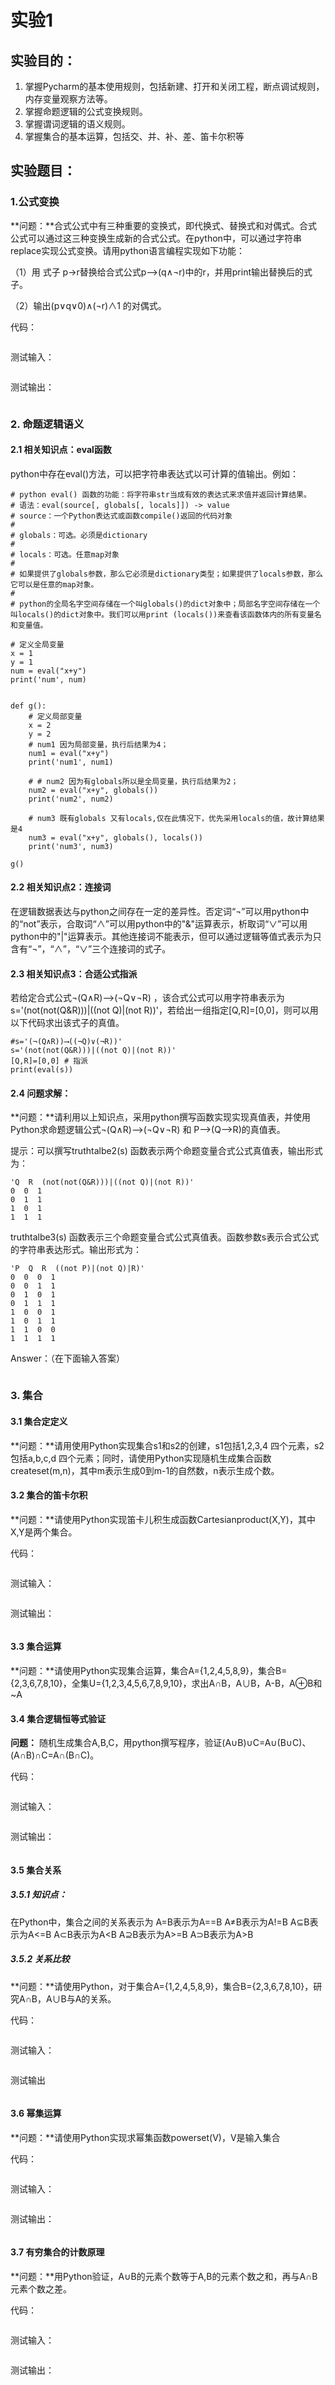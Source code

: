 # 实验1

## 实验目的：

1. 掌握Pycharm的基本使用规则，包括新建、打开和关闭工程，断点调试规则，内存变量观察方法等。
2. 掌握命题逻辑的公式变换规则。
3. 掌握谓词逻辑的语义规则。
4. 掌握集合的基本运算，包括交、并、补、差、笛卡尔积等

## 实验题目：

### 1.公式变换

**问题：**合式公式中有三种重要的变换式，即代换式、替换式和对偶式。合式公式可以通过这三种变换生成新的合式公式。在python中，可以通过字符串replace实现公式变换。请用python语言编程实现如下功能：

（1）用 式子 p→r替换给合式公式p⟶(q∧¬r)中的r，并用print输出替换后的式子。

（2）输出(p∨q∨0)∧(¬r)∧1 的对偶式。

代码：

```

```

测试输入：

```

```

测试输出：

```

```



### 2. 命题逻辑语义

#### 2.1 相关知识点：eval函数

python中存在eval()方法，可以把字符串表达式以可计算的值输出。例如：

```
# python eval() 函数的功能：将字符串str当成有效的表达式来求值并返回计算结果。
# 语法：eval(source[, globals[, locals]]) -> value
# source：一个Python表达式或函数compile()返回的代码对象
#
# globals：可选。必须是dictionary
#
# locals：可选。任意map对象
#
# 如果提供了globals参数，那么它必须是dictionary类型；如果提供了locals参数，那么它可以是任意的map对象。
#
# python的全局名字空间存储在一个叫globals()的dict对象中；局部名字空间存储在一个叫locals()的dict对象中。我们可以用print (locals())来查看该函数体内的所有变量名和变量值。

# 定义全局变量
x = 1
y = 1
num = eval("x+y")
print('num', num)


def g():
    # 定义局部变量
    x = 2
    y = 2
    # num1 因为局部变量，执行后结果为4；
    num1 = eval("x+y")
    print('num1', num1)

    # # num2 因为有globals所以是全局变量，执行后结果为2；
    num2 = eval("x+y", globals())
    print('num2', num2)

    # num3 既有globals 又有locals,仅在此情况下，优先采用locals的值，故计算结果是4
    num3 = eval("x+y", globals(), locals())
    print('num3', num3)

g()
```

#### 2.2 相关知识点2：连接词

在逻辑数据表达与python之间存在一定的差异性。否定词“¬”可以用python中的“not”表示，合取词“∧”可以用python中的"&"运算表示，析取词“∨”可以用python中的"|"运算表示。其他连接词不能表示，但可以通过逻辑等值式表示为只含有“¬”，“∧”，“∨”三个连接词的式子。

#### 2.3 相关知识点3：合适公式指派

若给定合式公式¬(Q∧R)⟶(¬Q∨¬R) ，该合式公式可以用字符串表示为s='(not(not(Q&R)))|((not Q)|(not R))'，若给出一组指定[Q,R]=[0,0]，则可以用以下代码求出该式子的真值。

```
#s='(¬(Q∧R))⟶((¬Q)∨(¬R))' 
s='(not(not(Q&R)))|((not Q)|(not R))'
[Q,R]=[0,0] # 指派
print(eval(s)) 
```

#### 2.4 问题求解：

**问题：**请利用以上知识点，采用python撰写函数实现实现真值表，并使用Python求命题逻辑公式¬(Q∧R)⟶(¬Q∨¬R) 和 P⟶(Q⟶R)的真值表。

提示：可以撰写truthtalbe2(s) 函数表示两个命题变量合式公式真值表，输出形式为：

```
'Q  R  (not(not(Q&R)))|((not Q)|(not R))'
0  0  1   
0  1  1   
1  0  1   
1  1  1 
```

truthtalbe3(s) 函数表示三个命题变量合式公式真值表。函数参数s表示合式公式的字符串表达形式。输出形式为：

```
'P  Q  R  ((not P)|(not Q)|R)'
0  0  0  1   
0  0  1  1   
0  1  0  1   
0  1  1  1   
1  0  0  1   
1  0  1  1   
1  1  0  0   
1  1  1  1 
```

Answer：（在下面输入答案）

```

```



### 3. 集合

#### 3.1 集合定定义

**问题：**请用使用Python实现集合s1和s2的创建，s1包括1,2,3,4 四个元素，s2包括a,b,c,d 四个元素；同时，请使用Python实现隨机生成集合函数createset(m,n)，其中m表示生成0到m-1的自然数，n表示生成个数。

#### 3.2 集合的笛卡尔积

**问题：**请使用Python实现笛卡儿积生成函数Cartesianproduct(X,Y)，其中X,Y是两个集合。



代码：

```

```

测试输入：

```

```

测试输出：

```

```



#### 3.3 集合运算

**问题：**请使用Python实现集合运算，集合A={1,2,4,5,8,9}，集合B={2,3,6,7,8,10}，全集U={1,2,3,4,5,6,7,8,9,10}，求出A∩B，A∪B，A-B，A⊕B和~A

#### 3.4 集合逻辑恒等式验证

**问题：** 随机生成集合A,B,C，用python撰写程序，验证(A∪B)∪C=A∪(B∪C)、(A∩B)∩C=A∩(B∩C)。

代码：

```

```

测试输入：

```

```

测试输出：

```

```



#### 3.5 集合关系

##### 3.5.1 知识点：

在Python中，集合之间的关系表示为
A=B表示为A==B
A≠B表示为A!=B
A⊆B表示为A<=B
A⊂B表示为A<B
A⊇B表示为A>=B
A⊃B表示为A>B

##### 3.5.2 关系比较

**问题：**请使用Python，对于集合A={1,2,4,5,8,9}，集合B={2,3,6,7,8,10}，研究A∩B，A∪B与A的关系。

代码：

```

```

测试输入：

```

```

测试输出

```

```



#### 3.6 幂集运算

**问题：**请使用Python实现求幂集函数powerset(V)，V是输入集合

代码：

```

```

测试输入：

```

```

测试输出：

```

```



#### 3.7  有穷集合的计数原理

**问题：**用Python验证，A∪B的元素个数等于A,B的元素个数之和，再与A∩B元素个数之差。



代码：

```

```

测试输入：

```

```

测试输出：

```

```

